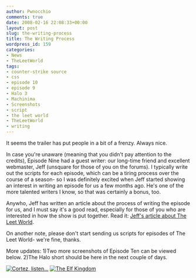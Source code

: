 ```yaml
---
author: Pwnocchio
comments: true
date: 2008-02-16 22:08:33+00:00
layout: post
slug: the-writing-process
title: The Writing Process
wordpress_id: 159
categories:
- News
- TheLeetWorld
tags:
- counter-strike source
- css
- episode 10
- episode 9
- Halo 3
- Machinima
- Screenshots
- script
- the leet world
- TheLeetWorld
- writing
---
```


It seems the trailer has put people in a bit of a frenzy.  Always nice.

In case you're unaware (meaning that you didn't pay attention to the credits), Episode Nine had a guest writer: our long-time friend and excellent webmaster, Jeff (unsquare for those of you on the forums).  I typically write out the scripts for each episode, which can be a tiring process over the course of a season- so I was definitely excited when Jeff started showing an interest in writing an episode for us a few months ago.  He's one of the more talented writers I know, so that was certainly a bonus, too.

Anywho, Jeff has written an article about the process of writing the episode for us, and I must say it's a good read, especially for those of you who are interested in how the show is put together.  Read it: [Jeff's article about The Leet World](http://unsquare.com/dance/2008/02/14/so-i-actually-wrote-something/).

On another note, please don't start sending us scripts for episodes of The Leet World- we're fine, thanks.

More updates: 1)Two more screenshots of Episode Ten can be viewed below.  2)The Halo short should be here in the next couple of days.

[![Cortez, listen…](http://www.smoothfewfilms.com/wp-content/uploads/2008/02/110ss02.thumbnail.jpg)](http://www.smoothfewfilms.com/wp-content/uploads/2008/02/110ss02.jpg) [![The Elf Kingdom](http://www.smoothfewfilms.com/wp-content/uploads/2008/02/tlwss3.thumbnail.jpg)](http://www.smoothfewfilms.com/wp-content/uploads/2008/02/tlwss3.jpg)
